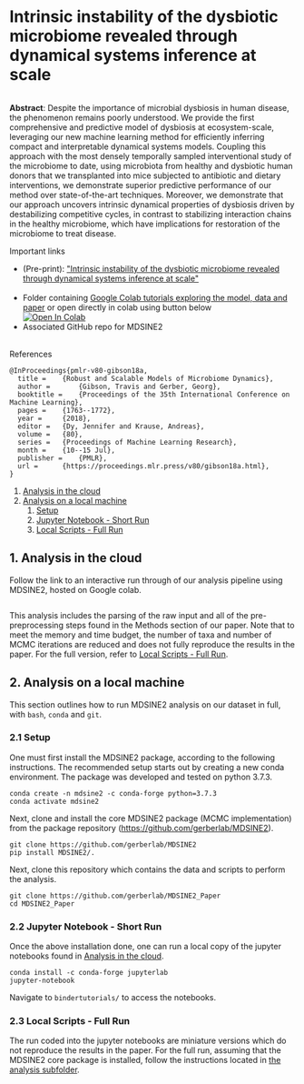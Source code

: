 # Intrinsic instability of the dysbiotic microbiome revealed through dynamical systems inference at scale
<a href="https://"><img alt="" src="https://img.shields.io/badge/DOI-addmelater-blue?style=flat"/></a>

**Abstract**: Despite the importance of microbial dysbiosis in human disease, the phenomenon remains poorly understood. We provide the first comprehensive and predictive model of dysbiosis at ecosystem-scale, leveraging our new machine learning method for efficiently inferring compact and interpretable dynamical systems models. Coupling this approach with the most densely temporally sampled interventional study of the microbiome to date, using microbiota from healthy and dysbiotic human donors that we transplanted into mice subjected to antibiotic and dietary interventions, we demonstrate superior predictive performance of our method over state-of-the-art techniques. Moreover, we demonstrate that our approach uncovers intrinsic dynamical properties of dysbiosis driven by destabilizing competitive cycles, in contrast to stabilizing interaction chains in the healthy microbiome, which have implications for restoration of the microbiome to treat disease.

Important links
- (Pre-print): ["Intrinsic instability of the dysbiotic microbiome revealed through dynamical systems inference at scale"]()<br />
  <a href="https://"><img alt="" src="https://img.shields.io/badge/DOI-addmelater-blue?style=flat"/></a>
- Folder containing [Google Colab tutorials exploring the model, data and paper](https://github.com/gerberlab/MDSINE2_Paper/tree/master/google_colab) or open directly in colab using button below<br /><a href="https://colab.research.google.com/github/gerberlab/MDSINE2_Paper/tree/master/google_colab">
  <img src="https://colab.research.google.com/assets/colab-badge.svg" alt="Open In Colab"/></a>
- Associated GitHub repo for MDSINE2 <br />
  <a href="https://github.com/gerberlab/MDSINE2"><img alt="" src="https://img.shields.io/badge/GitHub-MDSINE2-blue?style=flat&logo=github"/></a>

References
```
@InProceedings{pmlr-v80-gibson18a,
  title = 	 {Robust and Scalable Models of Microbiome Dynamics},
  author =       {Gibson, Travis and Gerber, Georg},
  booktitle = 	 {Proceedings of the 35th International Conference on Machine Learning},
  pages = 	 {1763--1772},
  year = 	 {2018},
  editor = 	 {Dy, Jennifer and Krause, Andreas},
  volume = 	 {80},
  series = 	 {Proceedings of Machine Learning Research},
  month = 	 {10--15 Jul},
  publisher =    {PMLR},
  url = 	 {https://proceedings.mlr.press/v80/gibson18a.html},
}
```





1. [Analysis in the cloud](#Cloud)  
2. [Analysis on a local machine](#Local)
    1. [Setup](#LocalSetup)
    2. [Jupyter Notebook - Short Run](#LocalJupyter)
    3. [Local Scripts - Full Run](#LocalFullRun)

<a name="Cloud"/>

## 1. Analysis in the cloud
Follow the link to an interactive run through of our analysis pipeline using MDSINE2, hosted on Google colab.

<a href="https://colab.research.google.com/github/gerberlab/MDSINE2_Paper/blob/master"><img alt="" src="https://img.shields.io/static/v1?label=Colab&message=Launch%20in%20Google%20Colab&color=orange&logo=googlecolab&style=for-the-badge&logoWidth=10"/></a>

This analysis includes the parsing of the raw input and all of the pre-preprocessing steps found in the 
Methods section of our paper.
Note that to meet the memory and time budget, the number of taxa and number of MCMC iterations are reduced and does not
fully reproduce the results in the paper.
For the full version, refer to [Local Scripts - Full Run](#LocalFullRun).



<a name="Local"/>

## 2. Analysis on a local machine

This section outlines how to run MDSINE2 analysis on our dataset in full, with `bash`, `conda` and `git`.

<a name="LocalSetup"/>

### 2.1 Setup

One must first install the MDSINE2 package, according to the following instructions.
The recommended setup starts out by creating a new conda environment. 
The package was developed and tested on python 3.7.3.

```
conda create -n mdsine2 -c conda-forge python=3.7.3
conda activate mdsine2
```

Next, clone and install the core MDSINE2 package (MCMC implementation) from the package repository (https://github.com/gerberlab/MDSINE2).

```
git clone https://github.com/gerberlab/MDSINE2
pip install MDSINE2/.
```

Next, clone this repository which contains the data and scripts to perform the analysis.

```
git clone https://github.com/gerberlab/MDSINE2_Paper
cd MDSINE2_Paper
```

<a name="LocalJupyter"/>

### 2.2 Jupyter Notebook - Short Run

Once the above installation done, one can run a local copy of the jupyter notebooks found in [Analysis in the cloud](#Cloud).
```
conda install -c conda-forge jupyterlab
jupyter-notebook
```
Navigate to `bindertutorials/` to access the notebooks.


<a name="LocalFullRun"/>

### 2.3 Local Scripts - Full Run

The run coded into the jupyter notebooks are miniature versions which do not reproduce the results in the paper.
For the full run, assuming that the MDSINE2 core package is installed, follow the instructions located 
in [the analysis subfolder](analysis/README.md).
